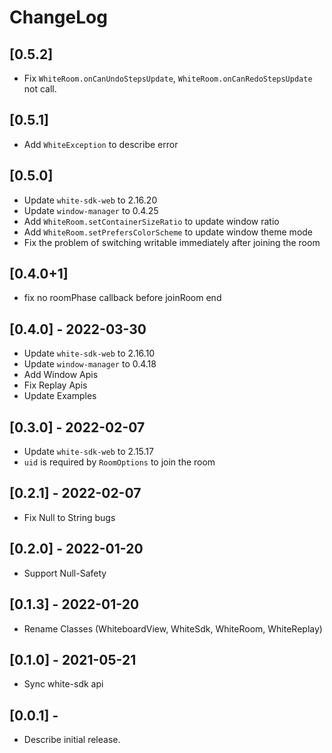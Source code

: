 # ChangeLog

## [0.5.2]

* Fix `WhiteRoom.onCanUndoStepsUpdate`, `WhiteRoom.onCanRedoStepsUpdate` not call.


## [0.5.1]

* Add `WhiteException` to describe error

## [0.5.0]

* Update `white-sdk-web` to 2.16.20
* Update `window-manager` to 0.4.25
* Add `WhiteRoom.setContainerSizeRatio` to update window ratio
* Add `WhiteRoom.setPrefersColorScheme` to update window theme mode
* Fix the problem of switching writable immediately after joining the room

## [0.4.0+1]

* fix no roomPhase callback before joinRoom end

## [0.4.0] - 2022-03-30

* Update `white-sdk-web` to 2.16.10
* Update `window-manager` to 0.4.18
* Add Window Apis
* Fix Replay Apis
* Update Examples

## [0.3.0] - 2022-02-07

* Update `white-sdk-web` to 2.15.17
* `uid` is required by `RoomOptions` to join the room

## [0.2.1] - 2022-02-07

* Fix Null to String bugs

## [0.2.0] - 2022-01-20

* Support Null-Safety

## [0.1.3] - 2022-01-20

* Rename Classes (WhiteboardView, WhiteSdk, WhiteRoom, WhiteReplay)

## [0.1.0] - 2021-05-21

* Sync white-sdk api

## [0.0.1] -

* Describe initial release.
